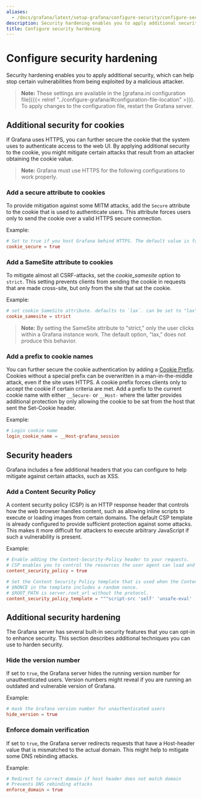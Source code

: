 ```yaml
---
aliases:
  - /docs/grafana/latest/setup-grafana/configure-security/configure-security-hardening/
description: Security hardening enables you to apply additional security which might stop certain vulnerabilities from being exploited by a malicious attacker.
title: Configure security hardening
---
```


# Configure security hardening

Security hardening enables you to apply additional security, which can help stop certain vulnerabilities from being exploited by a malicious attacker.

> **Note:** These settings are available in the [grafana.ini configuration file]({{< relref "../configure-grafana/#configuration-file-location" >}}). To apply changes to the configuration file, restart the Grafana server.

## Additional security for cookies

If Grafana uses HTTPS, you can further secure the cookie that the system uses to authenticate access to the web UI. By applying additional security to the cookie, you might mitigate certain attacks that result from an attacker obtaining the cookie value.

> **Note:** Grafana must use HTTPS for the following configurations to work properly.

### Add a secure attribute to cookies

To provide mitigation against some MITM attacks, add the `Secure` attribute to the cookie that is used to authenticate users. This attribute forces users only to send the cookie over a valid HTTPS secure connection.

Example:

```toml
# Set to true if you host Grafana behind HTTPS. The default value is false.
cookie_secure = true
```

### Add a SameSite attribute to cookies

To mitigate almost all CSRF-attacks, set the _cookie_samesite_ option to `strict`. This setting prevents clients from sending the cookie in requests that are made cross-site, but only from the site that sat the cookie.

Example:

```toml
# set cookie SameSite attribute. defaults to `lax`. can be set to "lax", "strict", "none" and "disabled"
cookie_samesite = strict
```

> **Note:** By setting the SameSite attribute to "strict," only the user clicks within a Grafana instance work. The default option, "lax," does not produce this behavior.

### Add a prefix to cookie names

You can further secure the cookie authentication by adding a [Cookie Prefix](https://googlechrome.github.io/samples/cookie-prefixes/). Cookies without a special prefix can be overwritten in a man-in-the-middle attack, even if the site uses HTTPS. A cookie prefix forces clients only to accept the cookie if certain criteria are met.
Add a prefix to the current cookie name with either `__Secure-` or `__Host-` where the latter provides additional protection by only allowing the cookie to be sat from the host that sent the Set-Cookie header.

Example:

```toml
# Login cookie name
login_cookie_name = __Host-grafana_session
```

## Security headers

Grafana includes a few additional headers that you can configure to help mitigate against certain attacks, such as XSS.

### Add a Content Security Policy

A content security policy (CSP) is an HTTP response header that controls how the web browser handles content, such as allowing inline scripts to execute or loading images from certain domains. The default CSP template is already configured to provide sufficient protection against some attacks. This makes it more difficult for attackers to execute arbitrary JavaScript if such a vulnerability is present.

Example:

```toml
# Enable adding the Content-Security-Policy header to your requests.
# CSP enables you to control the resources the user agent can load and helps prevent XSS attacks.
content_security_policy = true

# Set the Content Security Policy template that is used when the Content-Security-Policy header is added to your requests.
# $NONCE in the template includes a random nonce.
# $ROOT_PATH is server.root_url without the protocol.
content_security_policy_template = """script-src 'self' 'unsafe-eval' 'unsafe-inline' 'strict-dynamic' $NONCE;object-src 'none';font-src 'self';style-src 'self' 'unsafe-inline' blob:;img-src * data:;base-uri 'self';connect-src 'self' grafana.com ws://$ROOT_PATH wss://$ROOT_PATH;manifest-src 'self';media-src 'none';form-action 'self';"""
```

## Additional security hardening
The Grafana server has several built-in security features that you can opt-in to enhance security. This section describes additional techniques you can use to harden security.
### Hide the version number

If set to `true`, the Grafana server hides the running version number for unauthenticated users. Version numbers might reveal if you are running an outdated and vulnerable version of Grafana.

Example:

```toml
# mask the Grafana version number for unauthenticated users
hide_version = true
```

### Enforce domain verification

If set to `true`, the Grafana server redirects requests that have a Host-header value that is mismatched to the actual domain. This might help to mitigate some DNS rebinding attacks.

Example:

```toml
# Redirect to correct domain if host header does not match domain
# Prevents DNS rebinding attacks
enforce_domain = true
```
